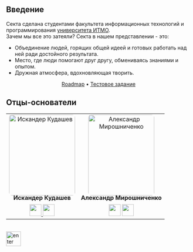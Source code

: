 ## Введение
Секта сделана студентами факультета информационных технологий и программирования [университета ИТМО](https://itmo.ru).
<br>
Зачем мы все это затеяли? Секта в нашем представлении - это:
- Объединение людей, горящих общей идеей и готовых работать над ней ради достойного результата. 
- Место, где люди помогают друг другу, обмениваясь знаниями и опытом. 
- Дружная атмосфера, вдохновляющая творить.

<div align="center">

[Roadmap](https://github.com/websect-itmo/roadmap) • [Тестовое задание](https://github.com/websect-itmo/entry-test)

</div>


## Отцы-основатели

<table>
    <tr>
        <td align="center">
            <img src="https://github.com/websect-itmo/.github/blob/main/profile/assets/team/iskander.jpeg?raw=true" height="220" width="180"  style="margin-bottom: -4px; border-radius: 8px;"
                alt="Искандер Кудашев"/>
                <br />
                <b>Искандер Кудашев</b>
                <div style="margin-top: 8px">
                <a
                    href="https://github.com/iskander-faggod"
                    title="GitHub"
                    >
                    <img
                        width="32"
                        height="32"
                        src="https://raw.githubusercontent.com/websect-itmo/.github/main/profile/assets/images/github.svg"/>
                        </a>
                <a
                    href="https://t.me/faggod"
                    title="Telegram"
                    ><img
                        width="32"
                          height="32"
                        src="https://raw.githubusercontent.com/websect-itmo/.github/main/profile/assets/images/telegram.svg"
                /></a>
            </div>
        </td>
        <td align="center">
                <img
                    src="https://github.com/websect-itmo/.github/blob/main/profile/assets/team/sasha.jpeg?raw=true"
                     height="220"
                    width="180"
                    style="margin-bottom: -4px; border-radius: 8px;"
                    alt="Александр Мирошниченко"
                /><br /><b>Александр Мирошниченко</b>
            <div style="margin-top: 8px">
                <a
                    href="https://github.com/sashafromlibertalia"
                    title="GitHub"
                    > <img
                        width="32"
                        height="32"
                        src="https://raw.githubusercontent.com/websect-itmo/.github/main/profile/assets/images/github.svg"/></a>
                <a
                    href="https://t.me/sashafromlibertalia"
                    title="Telegram"
                    ><img
                        width="32"
                          height="32"
                        src="https://raw.githubusercontent.com/websect-itmo/.github/main/profile/assets/images/telegram.svg"
                /></a>
            </div>
        </td>
    </tr>
</table>

<br/>

<div>
<a href="https://t.me/faggod">
<img height="40" alt="enter" src="https://raw.githubusercontent.com/websect-itmo/.github/main/profile/assets/images/button.svg"/>
</a>
</div>

